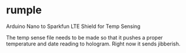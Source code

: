 # rumple
Arduino Nano to Sparkfun LTE Shield for Temp Sensing

The temp sense file needs to be made so that it pushes a proper temperature and date reading to hologram. Right now it sends jibberish. 
